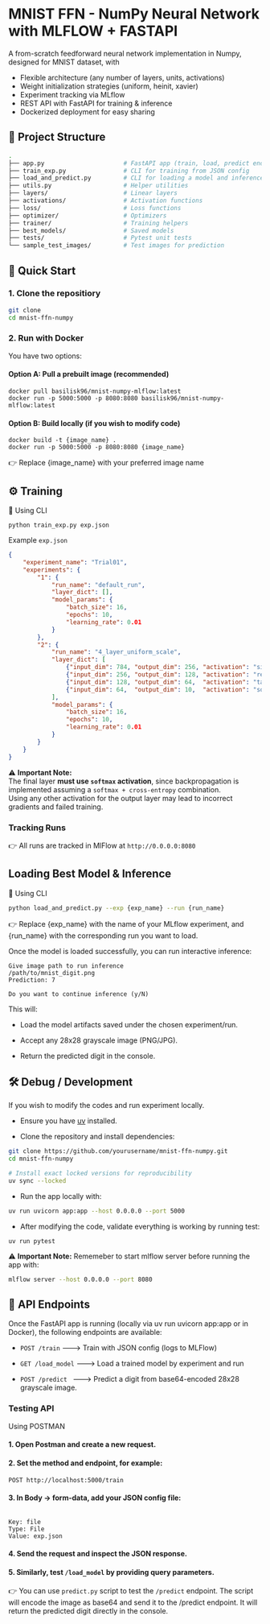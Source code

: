 # MNIST FFN - NumPy Neural Network with MLFLOW + FASTAPI

A from-scratch feedforward neural network implementation in Numpy, designed for MNIST dataset, with

- Flexible architecture (any number of layers, units, activations)
- Weight initialization strategies (uniform, heinit, xavier)
- Experiment tracking via MLflow
- REST API with FastAPI for training & inference
- Dockerized deployment for easy sharing

## 📂 Project Structure  

```bash
.
├── app.py                      # FastAPI app (train, load, predict endpoints)
├── train_exp.py                # CLI for training from JSON config
├── load_and_predict.py         # CLI for loading a model and inference
├── utils.py                    # Helper utilities
├── layers/                     # Linear layers
├── activations/                # Activation functions
├── loss/                       # Loss functions
├── optimizer/                  # Optimizers
├── trainer/                    # Training helpers
├── best_models/                # Saved models
├── tests/                      # Pytest unit tests
└── sample_test_images/         # Test images for prediction

```

## 🚀 Quick Start

### 1. Clone the repositiory
```bash
git clone 
cd mnist-ffn-numpy
```

### 2. Run with Docker

You have two options:

#### Option A: Pull a prebuilt image (recommended)
```
docker pull basilisk96/mnist-numpy-mlflow:latest
docker run -p 5000:5000 -p 8080:8080 basilisk96/mnist-numpy-mlflow:latest
```

#### Option B: Build locally (if you wish to modify code)
```
docker build -t {image_name} .
docker run -p 5000:5000 -p 8080:8080 {image_name}
```

👉 Replace {image_name} with your preferred image name

## ⚙️ Training

📌 Using CLI

```
python train_exp.py exp.json
```

Example ```exp.json```

```json
{
    "experiment_name": "Trial01",
    "experiments": {
        "1": {
            "run_name": "default_run",
            "layer_dict": [],
            "model_params": {
                "batch_size": 16,
                "epochs": 10,
                "learning_rate": 0.01
            }
        },
        "2": {
            "run_name": "4_layer_uniform_scale",
            "layer_dict": [
                {"input_dim": 784, "output_dim": 256, "activation": "sigmoid", "scale": "He-init"},
                {"input_dim": 256, "output_dim": 128, "activation": "relu", "scale": "Xavier"},
                {"input_dim": 128, "output_dim": 64,  "activation": "tanh", "scale": "uniform"},
                {"input_dim": 64,  "output_dim": 10,  "activation": "softmax", "scale": "uniform"}
            ],
            "model_params": {
                "batch_size": 16,
                "epochs": 10,
                "learning_rate": 0.01
            }
        }
    }    
}
```
⚠️ **Important Note:**  
The final layer **must use `softmax` activation**, since backpropagation is implemented assuming a `softmax + cross-entropy` combination.  
Using any other activation for the output layer may lead to incorrect gradients and failed training.  

### Tracking Runs

👉 All runs are tracked in MlFlow at ```http://0.0.0.0:8080```

## Loading Best Model & Inference

📌 Using CLI

```bash
python load_and_predict.py --exp {exp_name} --run {run_name}
```

👉 Replace {exp_name} with the name of your MLflow experiment, and {run_name} with the corresponding run you want to load.

Once the model is loaded successfully, you can run interactive inference:
```text
Give image path to run inference
/path/to/mnist_digit.png
Prediction: 7

Do you want to continue inference (y/N)
```

This will:

- Load the model artifacts saved under the chosen experiment/run.

- Accept any 28x28 grayscale image (PNG/JPG).

- Return the predicted digit in the console.


## 🛠️ Debug / Development

If you wish to modify the codes and run experiment locally.

- Ensure you have [uv](https://docs.astral.sh/uv/getting-started/installation/) installed.

- Clone the repository and install dependencies:

```bash
git clone https://github.com/yourusername/mnist-ffn-numpy.git
cd mnist-ffn-numpy

# Install exact locked versions for reproducibility
uv sync --locked
```

- Run the app locally with:

```bash
uv run uvicorn app:app --host 0.0.0.0 --port 5000
```


- After modifying the code, validate everything is working by running test:
```
uv run pytest
```

⚠️ **Important Note:** 
Rememeber to start mlflow server before running the app with:

```bash
mlflow server --host 0.0.0.0 --port 8080
```

## 🔌 API Endpoints

Once the FastAPI app is running (locally via uv run uvicorn app:app or in Docker), the following endpoints are available:

- ```POST /train```  ---> Train with JSON config (logs to MLFlow)

- ```GET /load_model``` ---> Load a trained model by experiment and run

- ```POST /predict ``` ---> Predict a digit from base64-encoded 28x28 grayscale image.

### Testing API

Using POSTMAN

#### 1. Open Postman and create a new request.
#### 2. Set the method and endpoint, for example:
```POST http://localhost:5000/train```

#### 3. In Body → form-data, add your JSON config file:
```text

Key: file
Type: File
Value: exp.json
```

#### 4. Send the request and inspect the JSON response.

#### 5. Similarly, test ```/load_model``` by providing query parameters.

👉 You can use ```predict.py``` script to test the ```/predict``` endpoint. The script will encode the image as base64 and send it to the /predict endpoint.
It will return the predicted digit directly in the console.







